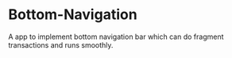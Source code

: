# Bottom-Navigation
A app to implement bottom navigation bar which can do fragment transactions and runs smoothly.
